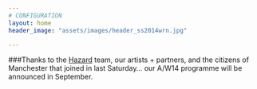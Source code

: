 ```yaml
---
# CONFIGURATION
layout: home
header_image: "assets/images/header_ss2014wrn.jpg"

---
```

###Thanks to the [Hazard](/current/2014-hazard) team, our artists + partners, and the citizens of Manchester that joined in last Saturday… our A/W14 programme will be announced in September.
